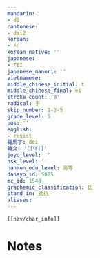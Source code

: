 ```yaml
---
mandarin:
- dǐ
cantonese:
- dai2
korean:
- 저
korean_native: ''
japanese:
- TEI
japanese_nanori: ''
vietnamese:
middle_chinese_initial: t
middle_chinese_final: ei
stroke_count: '8'
radical: 手
skip_number: 1-3-5
grade_level: 5
pos: ''
english:
- resist
羅馬字: dei
韓文: '[[데]]'
joyo_level: ''
hsk_level: ''
hanmun_edu_level: 高等
danayo_id: 5025
mc_id: 1540
graphemic_classification: 氐
stand_in: 抵抗
aliases:
---
```

```meta-bind-embed
[[nav/char_info]]
```

# Notes
